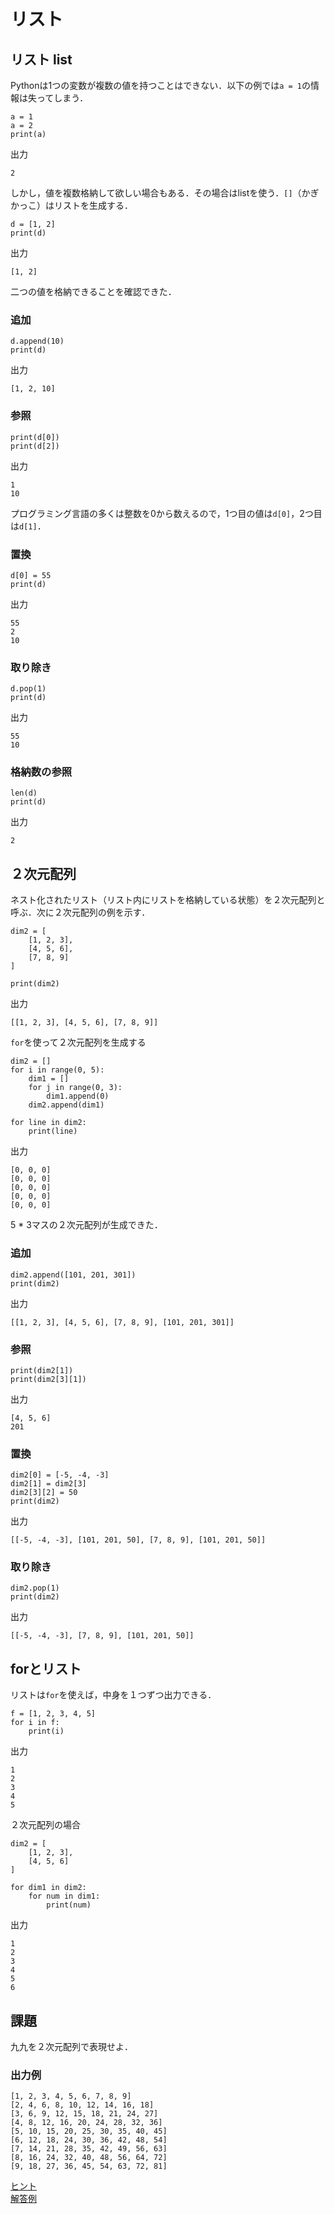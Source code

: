 # リスト
## リスト list

Pythonは1つの変数が複数の値を持つことはできない．以下の例では`a = 1`の情報は失ってしまう．
```
a = 1
a = 2
print(a)
```

出力
```
2
```

しかし，値を複数格納して欲しい場合もある．その場合はlistを使う．`[]`（かぎかっこ）はリストを生成する．
```
d = [1, 2]
print(d)
```

出力
```
[1, 2]
```
二つの値を格納できることを確認できた．

### 追加
```
d.append(10)
print(d)
```

出力
```
[1, 2, 10]
```

### 参照
```
print(d[0])
print(d[2])
```

出力
```
1
10
```
プログラミング言語の多くは整数を0から数えるので，1つ目の値は`d[0]`，2つ目は`d[1]`．

### 置換
```
d[0] = 55
print(d)
```

出力
```
55
2
10
```

### 取り除き
```
d.pop(1)
print(d)
```

出力
```
55
10
```

### 格納数の参照
```
len(d)
print(d)
```

出力
```
2
```

## ２次元配列
ネスト化されたリスト（リスト内にリストを格納している状態）を２次元配列と呼ぶ．次に２次元配列の例を示す．
```
dim2 = [
	[1, 2, 3],
	[4, 5, 6],
	[7, 8, 9]
]

print(dim2)
```

出力
```
[[1, 2, 3], [4, 5, 6], [7, 8, 9]]
```

`for`を使って２次元配列を生成する
```
dim2 = []
for i in range(0, 5):
	dim1 = []
	for j in range(0, 3):
		dim1.append(0)
	dim2.append(dim1)

for line in dim2:
	print(line)
```

出力
```
[0, 0, 0]
[0, 0, 0]
[0, 0, 0]
[0, 0, 0]
[0, 0, 0]
```
5 * 3マスの２次元配列が生成できた．

### 追加
```
dim2.append([101, 201, 301])
print(dim2)
```

出力
```
[[1, 2, 3], [4, 5, 6], [7, 8, 9], [101, 201, 301]]
```

### 参照
```
print(dim2[1])
print(dim2[3][1])
```

出力
```
[4, 5, 6]
201
```

### 置換
```
dim2[0] = [-5, -4, -3]
dim2[1] = dim2[3]
dim2[3][2] = 50
print(dim2)
```

出力
```
[[-5, -4, -3], [101, 201, 50], [7, 8, 9], [101, 201, 50]]
```

### 取り除き
```
dim2.pop(1)
print(dim2)
```

出力
```
[[-5, -4, -3], [7, 8, 9], [101, 201, 50]]
```

## forとリスト

リストは`for`を使えば，中身を１つずつ出力できる．
```
f = [1, 2, 3, 4, 5]
for i in f:
	print(i)
```

出力
```
1
2
3
4
5
```

２次元配列の場合
```
dim2 = [
	[1, 2, 3],
	[4, 5, 6]
]

for dim1 in dim2:
    for num in dim1:
        print(num)
```

出力
```
1
2
3
4
5
6
```

## 課題
九九を２次元配列で表現せよ．

### 出力例
```
[1, 2, 3, 4, 5, 6, 7, 8, 9]
[2, 4, 6, 8, 10, 12, 14, 16, 18]
[3, 6, 9, 12, 15, 18, 21, 24, 27]
[4, 8, 12, 16, 20, 24, 28, 32, 36]
[5, 10, 15, 20, 25, 30, 35, 40, 45]
[6, 12, 18, 24, 30, 36, 42, 48, 54]
[7, 14, 21, 28, 35, 42, 49, 56, 63]
[8, 16, 24, 32, 40, 48, 56, 64, 72]
[9, 18, 27, 36, 45, 54, 63, 72, 81]
```

[ヒント](https://github.com/marogosteen/LessonPython/blob/master/code_sample/lesson3/hint_kuku.py)<br>
[解答例](https://github.com/marogosteen/LessonPython/blob/master/code_sample/lesson3/ans_kuku.py)